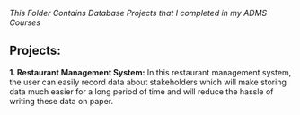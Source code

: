 
*This Folder Contains Database Projects that I completed in my ADMS Courses*

## Projects:

**1. Restaurant Management System:** In this restaurant management system, the user can easily record data about stakeholders which will make storing data much easier for a long period of time and will reduce the hassle of writing these data on paper. 
